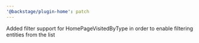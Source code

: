 ```yaml
---
'@backstage/plugin-home': patch
---
```


Added filter support for HomePageVisitedByType in order to enable filtering entities from the list

